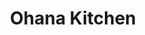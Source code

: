 ---
layout: place
title: "Ohana Kitchen"
permalink: /new-hampshire/portsmouth/ohana-kitchen.html
stateAbbr: NH
stateName: New Hampshire
cityName: Portsmouth
place_id: ChIJLUo5aJu_4okRSjsGaYuEH80
photos:
  - name: >-
      places/ChIJLUo5aJu_4okRSjsGaYuEH80/photos/AUy1YQ2sYb--33uuDwBMwKPLfU3qNFW8wiijqqpDVZd7y-5NevmNIJtTSH8BOZR-IqW2isRJ5rn9Z-2Z4bUOUsZTEZVNWNoNpnYNf2KGz1fcm0SltDllLN-UfCU5CH-PtJ5LjgBcmsR9VvYBMTic31P2wv_Fdr8INzdB8gUG3oKxQ0XOjzgh5-99wFQzdAvnMJE_6w07nRwAwhU8Pr7pKyPoQk1jkCwvJ44H_jffoWlgHo3eFG0TCGvjnfg7d_PtJHR2zSVfi-nN8DKC7j338mxO8Msod7vFiDYDWIEJ8PphOwe22gPbeOUJgvXlVyDCTJOhuuEpke8Z7CAGo7d-RGVrahJuAqhOf-iX4vtzvqXy0ElS8WR1Q77gqSdQ8rbnPU3wuw_gKpVnqUsAAn9vuU9tIckkiNP-G-SWLkKvJYsCpX_OnJu4
    widthPx: 3120
    heightPx: 4160
    authorAttributions:
      - displayName: David Hathcock
        uri: https://maps.google.com/maps/contrib/108794635728610433228
        photoUri: >-
          https://lh3.googleusercontent.com/a-/ALV-UjWPGYos2j5axFcy-4OUEAGp0QJce3gLTODiLOWPXlWzIxcuRXEo=s100-p-k-no-mo
    flagContentUri: >-
      https://www.google.com/local/imagery/report/?cb_client=maps_api_places.places_api&image_key=!1e10!2sCIHM0ogKEICAgIC4_Nzv_QE&hl=en-US
    googleMapsUri: >-
      https://www.google.com/maps/place//data=!3m4!1e2!3m2!1sCIHM0ogKEICAgIC4_Nzv_QE!2e10!4m2!3m1!1s0x89e2bf9b68394a2d:0xcd1f848b69063b4a
  - name: >-
      places/ChIJLUo5aJu_4okRSjsGaYuEH80/photos/AUy1YQ22sb2K1-o9Yq8QgKs1yxNYE8P4dgDeVVnZ-u4igcWDd4UfUYN4UasbnCRSIcS9jM6Boc6IeWHex0c9IWIvpXYD91ox28sAG5s_6SR2dDOyxdzcktkkl-tn9oIDqzIVjNXZlsj4SEzd7CW2QB40NDzgtcppOZOt6tQ2okrs2i3bV1JIBYFRkZfLBkBpkekwAoDRTkFYweY5Q7rq38iDCxpyqyAm_MPxdgluMmLuNe-MNVSYc0UGQyL-zuBncNgdsj9bs7qOpYqkLmymnBLEtrUqpSvCUQ7UdDCwD8E2gBTnwg
    widthPx: 1232
    heightPx: 694
    authorAttributions:
      - displayName: Ohana Kitchen
        uri: https://maps.google.com/maps/contrib/102902453611158570883
        photoUri: >-
          https://lh3.googleusercontent.com/a/ACg8ocKykvkt2snQmCtZLfGhKVjpXWJQtBm0y9wOm4qok2YK5-y9RA=s100-p-k-no-mo
    flagContentUri: >-
      https://www.google.com/local/imagery/report/?cb_client=maps_api_places.places_api&image_key=!1e10!2sAF1QipNroR4P1aIuVYsDXi17ab93wdUpsSZ56Rk1DGEO&hl=en-US
    googleMapsUri: >-
      https://www.google.com/maps/place//data=!3m4!1e2!3m2!1sAF1QipNroR4P1aIuVYsDXi17ab93wdUpsSZ56Rk1DGEO!2e10!4m2!3m1!1s0x89e2bf9b68394a2d:0xcd1f848b69063b4a
  - name: >-
      places/ChIJLUo5aJu_4okRSjsGaYuEH80/photos/AUy1YQ3GhOD6xGd47NSUGBkf1svOVaAMaplljD1zhYDQIttdqhI2vrnDc-E3KXfqC4zmQWxzzkGIqQP5oMinUUJFKKjgrRr306szuTc86TowLtxpVi_R54DUa4xXJF9ZEbA7BpuRblDDT_xDo8_gttOafxLbMUv0zBdbPnvEpqw685LsqNpzXrS5_b86nKRPm4G1TLUT7Qtk2UudYqUysLUR8A9-m4PAvzuN8TGM_-rHyRl87q1_dkyhacXft1xh3NvLKxK7JQEefNiL71L2vK1lpoOSW1tsOFZfGv50dxfIFQEn-twgCCPdwupO3N1IjO9YwiLpBllXqnrfvmAB9N_u0K_wKnVrwpL3DcVwJszrAHATU12rtInyfLkqVnGEInZAuy7jJ1yI7BeHLrx0l4ekCrZGpyqW6tDKolWGi3nzSgYtgvPa
    widthPx: 4080
    heightPx: 3060
    authorAttributions:
      - displayName: Jenne Holmes
        uri: https://maps.google.com/maps/contrib/115210347168131275890
        photoUri: >-
          https://lh3.googleusercontent.com/a-/ALV-UjWjZ8H26OBCcxXlha42420ftbbjESf3PkCG46uipPjHnSJQ6yM-Og=s100-p-k-no-mo
    flagContentUri: >-
      https://www.google.com/local/imagery/report/?cb_client=maps_api_places.places_api&image_key=!1e10!2sCIHM0ogKEICAgMCQw7fenQE&hl=en-US
    googleMapsUri: >-
      https://www.google.com/maps/place//data=!3m4!1e2!3m2!1sCIHM0ogKEICAgMCQw7fenQE!2e10!4m2!3m1!1s0x89e2bf9b68394a2d:0xcd1f848b69063b4a
  - name: >-
      places/ChIJLUo5aJu_4okRSjsGaYuEH80/photos/AUy1YQ0N0-yed1Ssh1WiB3nAW3Culv6wX0LhNQe2G9Kj5QMkF84MYUfkS9vt1PX_Ca3khac88ucYhDhzMnnFXfVMsPIwSZ8E2QdbGv9MY7JqA-p5hflADgtxtFdR4jGrEt5uf05BwayJqabxT4kL7l6VO9uBsNnaTAvqivCRPiVeSOxRykpOL7xWe_ObrKbHilW66ZdbRr4OXjjVTZUWrgK_2uZ1Liaiu25uihe1_oUf4jI64NCKFvP3Wwgcyuu3YVFGH_4FtLpmRbKBT4o5Xdsg3diWExahT3heH4Hadg2H55KOljnhl6owQNveN79-zgj4a7SziLcTqXY0ZbSX7CPYcdH4-FlRvFU72XZAFv1twRf9UEU-NeMQxzLEwGPPv5_zAnfeomGvTb61Qy7IFPd2CdoaNbNkuFSWlb3xa6fHFnc9D0s
    widthPx: 4032
    heightPx: 2268
    authorAttributions:
      - displayName: Ekaterina Spiridonova
        uri: https://maps.google.com/maps/contrib/115792007271398411419
        photoUri: >-
          https://lh3.googleusercontent.com/a-/ALV-UjUkAyimGQ214VHXR9REISKPsId8Gh5QiDZscRFwN73iw0JY-X6N=s100-p-k-no-mo
    flagContentUri: >-
      https://www.google.com/local/imagery/report/?cb_client=maps_api_places.places_api&image_key=!1e10!2sCIHM0ogKEICAgIDZrKyvkgE&hl=en-US
    googleMapsUri: >-
      https://www.google.com/maps/place//data=!3m4!1e2!3m2!1sCIHM0ogKEICAgIDZrKyvkgE!2e10!4m2!3m1!1s0x89e2bf9b68394a2d:0xcd1f848b69063b4a
  - name: >-
      places/ChIJLUo5aJu_4okRSjsGaYuEH80/photos/AUy1YQ0vCS9ojFQkbMHyF0d7VcT8dDgR3ZAhmFCdN3BSlWAI6JhcHh7QFu7IPvSQXTW8qLI5d8kXWQgLpkdlZLGB_IZ-NGbPJssIP1ygslSdvtrdYTyBwXPFIKvJ6leUKTCtb8IpHq4K1LhT9KMU3HC27zs8rNvh2aEDdorxr6PlH_7q-jNRwZgRjikZnIu2K8BJWEVZq8rnSOdxM-QASY0NERYGchoSeJZrVYbYFXBNdRJa0fsiw-nqGKV_MHzeWhgeMTLLlgwZqtDHdK89sXI7noJ-QLj8qkmYmIhD7xenV3pZOOXXlqOOQ4RJ8jGwNNZHICMD5VFEPOcWOWP15yC-z-CJJi3_PZRJOYpE8Bmb1siBLdrC5MQS063f8hLWb2T4JPvPQYcEBTzitx1grHOZ8bmRNI7eKRyS-QykS1Ukl3v_va1Q
    widthPx: 3024
    heightPx: 4032
    authorAttributions:
      - displayName: Olivia Kilmer
        uri: https://maps.google.com/maps/contrib/100186885565556204974
        photoUri: >-
          https://lh3.googleusercontent.com/a-/ALV-UjXf7Sfxe8hy-8XaKm6AfJo-bNiJFcV3c70-Nasli7SQ5PJBLbw=s100-p-k-no-mo
    flagContentUri: >-
      https://www.google.com/local/imagery/report/?cb_client=maps_api_places.places_api&image_key=!1e10!2sCIHM0ogKEICAgIDhs7HhtQE&hl=en-US
    googleMapsUri: >-
      https://www.google.com/maps/place//data=!3m4!1e2!3m2!1sCIHM0ogKEICAgIDhs7HhtQE!2e10!4m2!3m1!1s0x89e2bf9b68394a2d:0xcd1f848b69063b4a
  - name: >-
      places/ChIJLUo5aJu_4okRSjsGaYuEH80/photos/AUy1YQ1P08gX_yr-F1lu2kJB-NhCWbn230ZBg0e59KAL-UjTH91G88Npsmh4-QCDMm86aoP4gDJZ5AMXiEQmZP1FS-OooMl6lfl5deNGD3O8a3-F3hiZdt7FGMlZLbNVZUEt1vj3pctw2XJfeufPvc1mEDeWak1aUtYr-wv-CXsMWtxQ3CNSAvsLHojgTwK9o3dG3g63GJO5yNHXayaVFkS2H8tJLVXo7KfrWsj0f84-VvJ-kR_pjmrfivsP6xA81Pev1y-mcAWkue0yft25kGBK5-E8FTMMNuseER2BtRD5N8SCw9-KvsCf6Tn5bwnpiNYRXpob7xsqCYai8tdYE5jL97uP9ZQPMavGy7hFQ1_jsEXrOEGmAf6BuDqTM8ygeWfqEEufBeLDbyIjSD2PZlugHGZFvBIAKFGc16v0NRV8vyG5o-SE
    widthPx: 1512
    heightPx: 2016
    authorAttributions:
      - displayName: Erica C
        uri: https://maps.google.com/maps/contrib/108874146764734369463
        photoUri: >-
          https://lh3.googleusercontent.com/a-/ALV-UjUD9UKGlK8e56oe1rPoYaYmtrMsSHhoNEzyP7LMI5HEbFT8-XQ=s100-p-k-no-mo
    flagContentUri: >-
      https://www.google.com/local/imagery/report/?cb_client=maps_api_places.places_api&image_key=!1e10!2sCIHM0ogKEICAgICflqPR7wE&hl=en-US
    googleMapsUri: >-
      https://www.google.com/maps/place//data=!3m4!1e2!3m2!1sCIHM0ogKEICAgICflqPR7wE!2e10!4m2!3m1!1s0x89e2bf9b68394a2d:0xcd1f848b69063b4a
  - name: >-
      places/ChIJLUo5aJu_4okRSjsGaYuEH80/photos/AUy1YQ3agbQE8NT0u1ffeTFk7JFVc9E5FuXucUDf9JZUWZr4V106UuTdjxzCWOC1TuaSe2LYi3Qw7UNBK6kmBRIHeWIPfOl3fo80xAPNMAlig3ox40paDbz_OHEFsbgy3I5pbGq5fx8UlAtEiXwV1XhsGkwiinlv0_dIxASgEQm3dnQ3S66Dm-ne8g2hSO2HUkRvO5eZLr6jsVNtfsbPicUKPS0N_crf13grjImyLpwwxZsafLQ6wXTChM8kGnn1b8SoiC_zz2OYNzagVkSz9dw8ERT-CEtxjcq6aO53QPcelsgQeLZxealmW093dGqPgSd65knm0r_YBLyAYKHIeR3Yfaaj9jqIpzewTSc80VLRMxnFAH--ibcwXwXrZPdAeKkOGFeuLVATUiipDyj1zms_UHEuXjQvZTpgwS-A9hpWIqUqnA
    widthPx: 1080
    heightPx: 1920
    authorAttributions:
      - displayName: mark mallett
        uri: https://maps.google.com/maps/contrib/108057399041183167250
        photoUri: >-
          https://lh3.googleusercontent.com/a-/ALV-UjUwjCUaqbH_3FCZ51KIqf9YkWPWCLnE_k98EYPuOoIREedW306W=s100-p-k-no-mo
    flagContentUri: >-
      https://www.google.com/local/imagery/report/?cb_client=maps_api_places.places_api&image_key=!1e10!2sCIHM0ogKEICAgID4k-PXOg&hl=en-US
    googleMapsUri: >-
      https://www.google.com/maps/place//data=!3m4!1e2!3m2!1sCIHM0ogKEICAgID4k-PXOg!2e10!4m2!3m1!1s0x89e2bf9b68394a2d:0xcd1f848b69063b4a
  - name: >-
      places/ChIJLUo5aJu_4okRSjsGaYuEH80/photos/AUy1YQ3_lh5HPZBxAtngsz1QfVtfcTRsUrtt0ktvz5glduMEjpKrfsbAJudJzmAfXMisGy-Mpmc47qWaO7pC09FpiZ_3KjBXV1cWO7XTQ88rv_NaFq_04kolUtlTs2dtaaaPPuMsYEERjBz5YkdkY1OelADXQBBUUjQJLslZL059H87GJB0n8C5EX9HrEsDHEU7ayZne-xtiPWDRzoozGm_6_lHv-Fw6OqQpvO34Mqb6xNKbOiGtVY9StDr9wkAoFD3_O9WnboBCypEXFvOGaGHt2AIQGfwmNMHywdPRXKWnJhA5vE5nCuZ6cqYPGWB9wXygSGKANqNfTFLiJLGPIFXzQ4qoQpISmly4S4F06xuOVQyMAZ6Jgrrp62y9dAQczA_ybX2t15d4gUD4lkdKc4nRO0B-HCfgXlrOelQA5zWjQwGMDy6e
    widthPx: 3024
    heightPx: 4032
    authorAttributions:
      - displayName: Julian Rios
        uri: https://maps.google.com/maps/contrib/112989019305286251387
        photoUri: >-
          https://lh3.googleusercontent.com/a-/ALV-UjUNlUaFkmmnOZmMejyqy9dnsuvduaUqOMBVw7pOftez6JB37BdTgg=s100-p-k-no-mo
    flagContentUri: >-
      https://www.google.com/local/imagery/report/?cb_client=maps_api_places.places_api&image_key=!1e10!2sCIHM0ogKEICAgIDejb2XmwE&hl=en-US
    googleMapsUri: >-
      https://www.google.com/maps/place//data=!3m4!1e2!3m2!1sCIHM0ogKEICAgIDejb2XmwE!2e10!4m2!3m1!1s0x89e2bf9b68394a2d:0xcd1f848b69063b4a
  - name: >-
      places/ChIJLUo5aJu_4okRSjsGaYuEH80/photos/AUy1YQ0DIViHY0Kdq26wBtPsAM3XyzWjSgsu5RMFjhhyGuIac23B-acxMBMuYQ8qEgZJk23aFJGFMqKedxMDkd4NOhkx7EgAfzObCn_9VDq7EQj1iM-yqexg0uK4TLzgiNNFvlGJT0W3eHUaQY1eNZENzQHbyYWig6YUBtV--SVJUfjTbe0oXo1guGYIiZZoQ7F8kt5MR5socFsM5F9pEvWwckLqOxw9G7GZTdtwvwsrOpQ5Xb43KEFEoWnXldgoq1CrATBcwWqnLYI9X60BIEVfLL1EISqPJ8VPseq4lun3WlMFK5rTn61yoPAZ19rJPQehOXgkRjuhvoe_wICtoCh1ItUNLFZFQS7MwlrNRAM6tDoJaWBBaxAbCxlgtmGzzdv34S4eEO4FAwWNA8SZlCIca3bo3qAV5QNLPwvpB-tDN5xbZQ
    widthPx: 4032
    heightPx: 3024
    authorAttributions:
      - displayName: David Allen
        uri: https://maps.google.com/maps/contrib/104030379261431940164
        photoUri: >-
          https://lh3.googleusercontent.com/a-/ALV-UjU3mTqxOf0qVLp6dM7i6Hv8W5jDZ0W5HAgg3VneTyu0o-g4JTK0Hg=s100-p-k-no-mo
    flagContentUri: >-
      https://www.google.com/local/imagery/report/?cb_client=maps_api_places.places_api&image_key=!1e10!2sCIHM0ogKEICAgIDkwNS3Ng&hl=en-US
    googleMapsUri: >-
      https://www.google.com/maps/place//data=!3m4!1e2!3m2!1sCIHM0ogKEICAgIDkwNS3Ng!2e10!4m2!3m1!1s0x89e2bf9b68394a2d:0xcd1f848b69063b4a
  - name: >-
      places/ChIJLUo5aJu_4okRSjsGaYuEH80/photos/AUy1YQ2PYqQar-WYGOy46l5LV5cH6mSln3Re3S_a9yg14mjsTrGS0jBmltkbvjE4uqsQa1kzEtvdvDsU5eQ8OHQLPOL44iYv55cIWkFx3ZUif85EYyTQj3NWYxBKLI3r1tu0ZRESStja_wwmFIe5T1E_sU8N2Nnor6MsxqFUjmC9Wot4I81mxELbU2U7ENwJA8NOqkNgsQRqO7kwczP5Q8-Vn798W7fleAyrbzmNqPCjAYtq4_DfiRsaZi_cfFj_EWBca4E971GGP5_CCZgp1ozlNJPp4MwWf0pXyw4Ww8Sv0CUCQKe_emT4F35LsmHpJ2_yIDV7k-tlwoV-HbImDh2gszDZItZ4pmXavdROQySrOWfS4I4oKDn9EMfxkQ7JSM_BJdpP45v06X_yLrgwYivf8R5vGIBTEpWxElHaWz6whKnUmHbX
    widthPx: 3036
    heightPx: 4048
    authorAttributions:
      - displayName: Lily Villa
        uri: https://maps.google.com/maps/contrib/116718636126701942666
        photoUri: >-
          https://lh3.googleusercontent.com/a-/ALV-UjXXzSElkxsKY6x80kYgCXDUMgsYf1-3VPrxFZrIr9V4Z-qQqnBF=s100-p-k-no-mo
    flagContentUri: >-
      https://www.google.com/local/imagery/report/?cb_client=maps_api_places.places_api&image_key=!1e10!2sCIHM0ogKEICAgID4yqL6wgE&hl=en-US
    googleMapsUri: >-
      https://www.google.com/maps/place//data=!3m4!1e2!3m2!1sCIHM0ogKEICAgID4yqL6wgE!2e10!4m2!3m1!1s0x89e2bf9b68394a2d:0xcd1f848b69063b4a
address: 800 Islington St 800, Suite 7, Portsmouth, NH 03801, USA
street: 800 Islington St 800, Suite 7
city: Portsmouth
state: NH
zip: '03801'
country: USA
neighborhood: null
latitude: '43.067806'
longitude: '-70.770719'
accessibility_options:
  wheelchairAccessibleParking: true
  wheelchairAccessibleEntrance: true
  wheelchairAccessibleRestroom: true
  wheelchairAccessibleSeating: true
business_status: OPERATIONAL
name: Ohana Kitchen
google_maps_links:
  directionsUri: >-
    https://www.google.com/maps/dir//''/data=!4m7!4m6!1m1!4e2!1m2!1m1!1s0x89e2bf9b68394a2d:0xcd1f848b69063b4a!3e0
  placeUri: https://maps.google.com/?cid=14780678236350593866
  writeAReviewUri: >-
    https://www.google.com/maps/place//data=!4m3!3m2!1s0x89e2bf9b68394a2d:0xcd1f848b69063b4a!12e1
  reviewsUri: >-
    https://www.google.com/maps/place//data=!4m4!3m3!1s0x89e2bf9b68394a2d:0xcd1f848b69063b4a!9m1!1b1
  photosUri: >-
    https://www.google.com/maps/place//data=!4m3!3m2!1s0x89e2bf9b68394a2d:0xcd1f848b69063b4a!10e5
primary_type: American Restaurant
opening_hours:
  regular: null
  current: null
secondary_opening_hours:
  regular:
    weekdayDescriptions: null
    type: null
  current:
    weekdayDescriptions: null
    type: null
phone: null
price_level: null
price_range: null
rating: null
rating_count: 0
website: null
description: null
reviews: null
parking_options: null
payment_options: null
allow_dogs: null
curbside_pickup: null
delivery: null
dine_in: null
good_for_children: null
good_for_groups: null
good_for_sports: null
live_music: null
menu_for_children: null
outdoor_seating: null
reservable: null
restroom: null
serves_beer: null
serves_breakfast: null
serves_brunch: null
serves_cocktails: null
serves_coffee: null
serves_dinner: null
serves_dessert: null
serves_lunch: null
serves_vegetarian_food: null
serves_wine: null
takeout: null
slug: Ohana-Kitchen

---